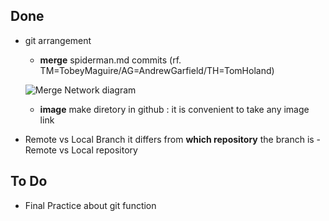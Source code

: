## Done

- git arrangement
	- **merge** spiderman.md commits
	(rf. TM=TobeyMaguire/AG=AndrewGarfield/TH=TomHoland)

	![Merge Network diagram](.\img\P1-Merge.png)

	- **image** make diretory in github
	: it is convenient to take any image link

- Remote vs Local Branch
	it differs from **which repository** the branch is
		- Remote vs Local repository


## To Do

- Final Practice about git function
